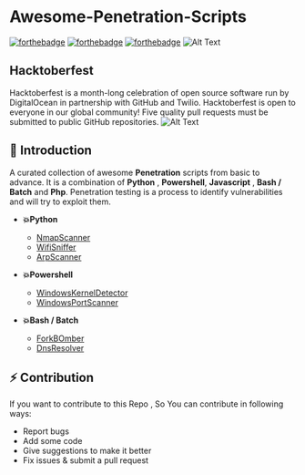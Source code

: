 # Awesome-Penetration-Scripts
[![forthebadge](https://forthebadge.com/images/badges/built-by-developers.svg)](https://forthebadge.com)
[![forthebadge](https://forthebadge.com/images/badges/built-with-swag.svg)](https://forthebadge.com)
[![forthebadge](https://forthebadge.com/images/badges/built-with-love.svg)](https://forthebadge.com)
![Alt Text](https://dev-to-uploads.s3.amazonaws.com/i/kuu9flpqjyzxno3nu8x6.gif)

## Hacktoberfest
Hacktoberfest is a month-long celebration of open source software run by DigitalOcean in partnership with GitHub and Twilio. Hacktoberfest is open to everyone in our global community! Five quality pull requests must be submitted to public GitHub repositories.
![Alt Text](https://dev-to-uploads.s3.amazonaws.com/i/l2pre0fpvpotsttte0f1.jpeg)


## 📌 Introduction
A curated collection of awesome **Penetration** scripts from basic to advance. It is a combination of **Python** , **Powershell**, **Javascript** , **Bash / Batch** and **Php**. Penetration testing is a process to identify vulnerabilities and will try to exploit them.

- **💥Python**
	- [NmapScanner](https://github.com/ankitdobhal/Awesome-Penetration-Scripts/blob/master/nmapScanner.py)
   	- [WifiSniffer](https://github.com/ankitdobhal/Awesome-Penetration-Scripts/blob/master/WifiSniffer.py)
   	- [ArpScanner](https://github.com/ankitdobhal/Awesome-Penetration-Scripts/blob/master/ArpScanner.py)
 

- **💥Powershell**
	- [WindowsKernelDetector](https://github.com/ankitdobhal/Awesome-Penetration-Scripts/blob/master/kernelDetection.ps1)
	- [WindowsPortScanner](https://github.com/ankitdobhal/Awesome-Penetration-Scripts/blob/master/portscanner.ps1)



- **💥Bash / Batch**
	- [ForkBOmber](https://github.com/ankitdobhal/Awesome-Penetration-Scripts/blob/master/forbomber.bat)
	- [DnsResolver](https://github.com/ankitdobhal/Awesome-Penetration-Scripts/blob/master/dnsReverselookup.sh)


## ⚡ Contribution
   If you want to contribute to this Repo , So You can contribute in following ways:

- Report bugs
- Add some code
- Give suggestions to make it better
- Fix issues & submit a pull request
